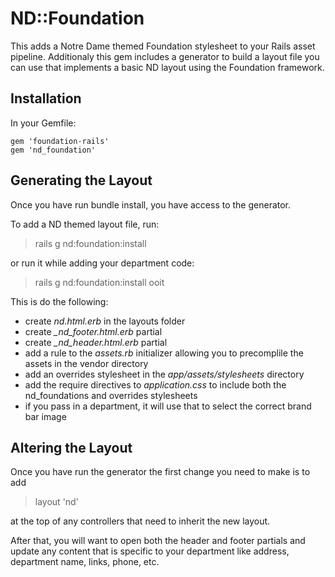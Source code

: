 # ND::Foundation

This adds a Notre Dame themed Foundation stylesheet to your Rails asset pipeline. Additionaly this gem includes a generator to build a layout file you can use that implements a basic ND layout using the Foundation framework.

## Installation

In your Gemfile:

    gem 'foundation-rails'
    gem 'nd_foundation'

## Generating the Layout

Once you have run bundle install, you have access to the generator.

To add a ND themed layout file, run:

>rails g nd:foundation:install

or run it while adding your department code:

>rails g nd:foundation:install ooit

This is do the following:

* create *nd.html.erb* in the layouts folder
* create *_nd_footer.html.erb* partial
* create *_nd_header.html.erb* partial
* add a rule to the *assets.rb* initializer allowing you to precomplile the assets in the vendor directory
* add an overrides stylesheet in the *app/assets/stylesheets* directory
* add the require directives to *application.css* to include both the nd_foundations and overrides stylesheets
* if you pass in a department, it will use that to select the correct brand bar image

## Altering the Layout

Once you have run the generator the first change you need to make is to add

>layout 'nd'

at the top of any controllers that need to inherit the new layout.

After that, you will want to open both the header and footer partials and update any content that is specific to your department
like address, department name, links, phone, etc.

